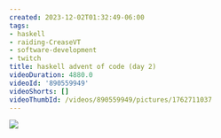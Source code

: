 ```yaml
---
created: 2023-12-02T01:32:49-06:00
tags:
- haskell
- raiding-CreaseVT
- software-development
- twitch
title: haskell advent of code (day 2)
videoDuration: 4880.0
videoId: '890559949'
videoShorts: []
videoThumbId: /videos/890559949/pictures/1762711037
---
```


![](20231202073249.jpg)

